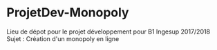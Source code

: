 # ProjetDev-Monopoly

Lieu de dépot pour le projet développement pour B1 Ingesup 2017/2018
Sujet : Création d'un monopoly en ligne
